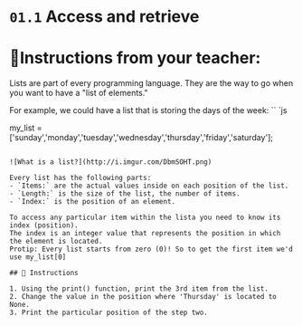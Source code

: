 # `01.1` Access and retrieve

# 📝Instructions from your teacher:

Lists are part of every programming language. They are the way to go when you want to have a "list of elements."

For example, we could have a list that is storing the days of the week:
`` 
`js





my_list = ['sunday','monday','tuesday','wednesday','thursday','friday','saturday'];
```

![What is a list?](http://i.imgur.com/DbmSOHT.png)

Every list has the following parts:
- `Items:` are the actual values inside on each position of the list.
- `Length:` is the size of the list, the number of items.
- `Index:` is the position of an element.

To access any particular item within the lista you need to know its index (position).
The index is an integer value that represents the position in which the element is located.
Protip: Every list starts from zero (0)! So to get the first item we'd use my_list[0]

## 📝 Instructions

1. Using the print() function, print the 3rd item from the list.
2. Change the value in the position where 'Thursday' is located to None.
3. Print the particular position of the step two.
